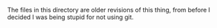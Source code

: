 The files in this directory are older revisions of this thing, from before I decided I was being stupid for not using git.
